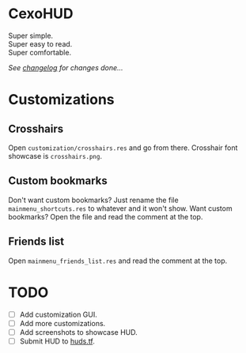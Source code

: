 # CexoHUD
Super simple.<br>
Super easy to read.<br>
Super comfortable.<br>

*See [changelog](/changelog.md) for changes done...*

# Customizations
## Crosshairs
Open `customization/crosshairs.res` and go from there. Crosshair font showcase is `crosshairs.png`.

## Custom bookmarks
Don't want custom bookmarks? Just rename the file `mainmenu_shortcuts.res` to whatever and it won't show.
Want custom bookmarks? Open the file and read the comment at the top.

## Friends list
Open `mainmenu_friends_list.res` and read the comment at the top.

# TODO
- [ ] Add customization GUI.
- [ ] Add more customizations.
- [ ] Add screenshots to showcase HUD.
- [ ] Submit HUD to [huds.tf](https://huds.tf).
